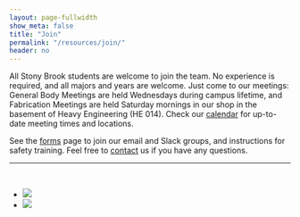 ```yaml
---
layout: page-fullwidth
show_meta: false
title: "Join"
permalink: "/resources/join/"
header: no
---
```


All Stony Brook students are welcome to join the team.  No experience is required, and all majors and years are welcome.  Just come to our meetings: General Body Meetings are held Wednesdays during campus lifetime, and Fabrication Meetings are held Saturday mornings in our shop in the basement of Heavy Engineering (HE 014).  Check our [calendar]({{site.baseurl}}/#meetings) for up-to-date meeting times and locations.

See the [forms]({{site.baseurl}}/resources/forms) page to join our email and Slack groups, and instructions for safety training.
Feel free to [contact]({{site.baseurl}}/contact) us if you have any questions.

<hr>




<br>
<ul class="small-block-grid-2">
  <li><img src="{{ site.baseurl}}/images/team2.jpg"></li>
  <li><img src="{{ site.baseurl}}/images/team63.jpg"></li>
</ul>
